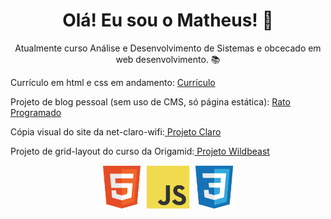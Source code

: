  

<div align="center">
  <h1> Olá! Eu sou o Matheus! 👋  </h1>
<p>Atualmente curso Análise e Desenvolvimento de Sistemas e obcecado em web desenvolvimento. 📚</p>
 <div align="left">
 <p> Currículo em html e css em andamento:  <a href="https://matheusxreis.github.io/curriculo/"> Currículo </a> </p>
 <p> Projeto de blog pessoal (sem uso de CMS, só página estática): <a href="https://matheusxreis.github.io/ratoprogramado"> Rato Programado </a> </p>
 <p> Cópia visual do site da net-claro-wifi:<a href="https://matheusxreis.github.io/projeto-claro"> Projeto Claro </a>  </p>
 <p> Projeto de grid-layout do curso da Origamid:<a href="https://matheusxreis.github.io/projeto-wildbeast"> Projeto Wildbeast </a></p>
 </div>
 
<div style="display:inline_block">
<img src="https://raw.githubusercontent.com/devicons/devicon/master/icons/html5/html5-original.svg"  width="70px" height="70px">
<img src="https://raw.githubusercontent.com/devicons/devicon/9f4f5cdb393299a81125eb5127929ea7bfe42889/icons/javascript/javascript-original.svg" width="70px" height="70px">
<img src="https://raw.githubusercontent.com/devicons/devicon/master/icons/css3/css3-original.svg" width=70px" height="70px">
</div>                                                                                                                       
                                                                                                                                                                                 
                                                                                                                            


                                                                                                                            
                                                                                                                             
                                                                                                                             

<!--
**matheusxreis/matheusxreis** is a ✨ _special_ ✨ repository because its `README.md` (this file) appears on your GitHub profile.

Here are some ideas to get you started:

- 🔭 I’m currently working on ...
- 🌱 I’m currently learning ...
- 👯 I’m looking to collaborate on ...
- 🤔 I’m looking for help with ...
- 💬 Ask me about ...
- 📫 How to reach me: ...
- 😄 Pronouns: ...
- ⚡ Fun fact: ...
-->

